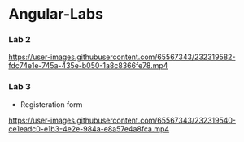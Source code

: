 # Angular-Labs



### Lab 2

https://user-images.githubusercontent.com/65567343/232319582-fdc74e1e-745a-435e-b050-1a8c8366fe78.mp4


### Lab 3
* Registeration form

https://user-images.githubusercontent.com/65567343/232319540-ce1eadc0-e1b3-4e2e-984a-e8a57e4a8fca.mp4

